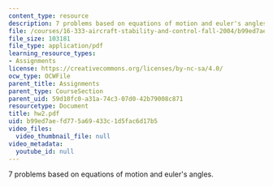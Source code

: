 ```yaml
---
content_type: resource
description: 7 problems based on equations of motion and euler's angles.
file: /courses/16-333-aircraft-stability-and-control-fall-2004/b99ed7aefd775a69433c1d5fac6d17b5_hw2.pdf
file_size: 103181
file_type: application/pdf
learning_resource_types:
- Assignments
license: https://creativecommons.org/licenses/by-nc-sa/4.0/
ocw_type: OCWFile
parent_title: Assignments
parent_type: CourseSection
parent_uid: 59d10fc0-a31a-74c3-07d0-42b79008c871
resourcetype: Document
title: hw2.pdf
uid: b99ed7ae-fd77-5a69-433c-1d5fac6d17b5
video_files:
  video_thumbnail_file: null
video_metadata:
  youtube_id: null
---
```

7 problems based on equations of motion and euler's angles.